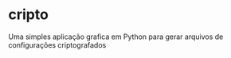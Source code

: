 # cripto
Uma simples aplicação grafica em Python para gerar arquivos de configurações criptografados
